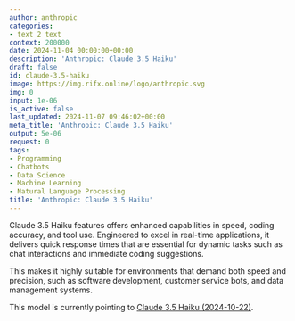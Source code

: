 ```yaml
---
author: anthropic
categories:
- text 2 text
context: 200000
date: 2024-11-04 00:00:00+00:00
description: 'Anthropic: Claude 3.5 Haiku'
draft: false
id: claude-3.5-haiku
image: https://img.rifx.online/logo/anthropic.svg
img: 0
input: 1e-06
is_active: false
last_updated: 2024-11-07 09:46:02+00:00
meta_title: 'Anthropic: Claude 3.5 Haiku'
output: 5e-06
request: 0
tags:
- Programming
- Chatbots
- Data Science
- Machine Learning
- Natural Language Processing
title: 'Anthropic: Claude 3.5 Haiku'
---
```




Claude 3.5 Haiku features offers enhanced capabilities in speed, coding accuracy, and tool use. Engineered to excel in real-time applications, it delivers quick response times that are essential for dynamic tasks such as chat interactions and immediate coding suggestions.

This makes it highly suitable for environments that demand both speed and precision, such as software development, customer service bots, and data management systems.

This model is currently pointing to [Claude 3.5 Haiku (2024-10-22)](/anthropic/claude-3-5-haiku-20241022).

